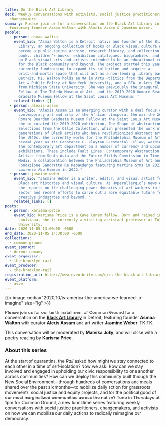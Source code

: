 ```yaml
---
title: On the Black Art Library
deck: Weekly conversations with activists, social justice practitioners, and
  changemakers.
summary: Please join us for a conversation on the Black Art Library in Detroit,
  featuring founder Asmaa Walton with Alexis Assam & Jasmine Weber.
people:
  - person: asmaa-walton
    event_bio: "Asmaa Walton is a Detroit native and founder of the Black Art
      Library, an ongoing collection of books on Black visual culture which will
      become a public-facing archive, research library, and collection of art
      books, children’s books, exhibition catalogues, biographies, and ephemera
      on Black visual arts and artists intended to be an educational resource
      for the Black community and beyond. The project started this year, and is
      currently fundraising to expand its collection and acquire a
      brick-and-mortar space that will act as a non-lending library based in
      Detroit, MI. Walton holds an MA in Arts Politics from the Department of
      Art & Public Policy at New York University, and a BFA in Arts Education
      from Michigan State University. She was previously the inaugural Keybank
      Fellow at The Toledo Museum of Art, and the 2019–2020 Romare Bearden
      Graduate Museum Fellow at the Saint Louis Art Museum. "
    related_links: []
  - person: alexis-assam
    event_bio: "Alexis Assam is an emerging curator with a dual focus on
      contemporary art and arts of the African diaspora. She was the 2018–2019
      Romare Bearden Graduate Museum Fellow at the Saint Louis Art Museum where
      she co-curated the 2019-2020 exhibition, The Shape of Abstractions:
      Selections from the Ollie Collection, which presented the work of five
      generations of Black artists who have revolutionized abstract art since
      the 1940s. She currently works for the Philadelphia Museum of Art in her
      second year as the Constance E. Clayton Curatorial Fellow, working within
      the contemporary art department on a number of currency and upcoming
      exhibitions. These include Fault Lines: Contemporary Abstraction by
      Artists from South Asia and the Future Fields Commission in Time-based
      Media, a collaboration between the Philadelphia Museum of Art and the
      Fondazione Sandretto Re Rebaudengo featuring Martine Syms in 2021 and
      Lawrence Abu Hamdan in 2022."
  - person: jasmine-weber
    event_bio: "Jasmine Weber is a writer, editor, and visual artist focused on
      Black art histories and visual culture. As Hyperallergic’s news editor,
      she reports on the challenging power dynamics of art workers in the arts
      sector and recent efforts to carve out a more equitable future for the
      creative industries and beyond. "
    related_links: []
poets:
  - person: karisma-price
    event_bio: Karisma Price is a Cave Canem fellow. Born and raised in New Orleans,
      Louisiana, she is currently a visiting assistant professor at Tulane
      University.
date: 2020-11-05 13:00:00 -0500
end_date: 2020-11-05 14:30:00 -0500
collections:
  - common-ground
event_sponsor:
  - dermot-comany
event_organizer:
  - the-brooklyn-rail
event_producer:
  - the-brooklyn-rail
registration_url: https://www.eventbrite.com/e/on-the-black-art-library-tickets-127510438153
event_platform:
  - zoom
---
```

{{< image media="2020/10/is-america-the-america-we-learned-to-imagine" size="lg" >}}

Please join us for our tenth installment of Common Ground for a conversation on the **[Black Art Library](https://www.instagram.com/blackartlibrary/)** in Detroit, featuring founder **Asmaa Walton** with curator **Alexis Assam** and art writer **Jasmine Weber**. TK TK. 

This conversation will be moderated by **Malvika Jolly**, and will close with a poetry reading by **Karisma Price**.

### **About this series**

At the start of quarantine, the *Rail* asked how might we stay connected to each other in a time of self-isolation? Now we ask: How can we stay involved and engaged in upholding our civic responsibility to one another across communities? How can we deploy this community built through the New Social Environment—through hundreds of conversations and meals shared over the past six months—to mobilize daily action for grassroots movements, social justice and equity projects, and for the political good of our most marginalized communities across the nation? Tune in Thursdays at 1pm for Common Ground, a new lunchtime series featuring weekly conversations with social justice practitioners, changemakers, and activists on how we can mobilize our daily actions to radically reimagine our democracy.